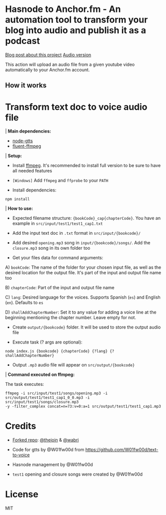 # Hasnode to Anchor.fm - An automation tool to transform your blog into audio and publish it as a podcast

[Blog post about this project](https://thenursewhocoded.hashnode.dev/how-to-transform-your-blog-into-a-podcast-for-free)
[Audio version](https://anchor.fm/gabriel-romaymachado/episodes/How-to-transform-your-blog-into-a-podcast-for-free-evavgb)

This action will upload an audio file from a given youtube video automatically to your Anchor.fm account.

## How it works

# Transform text doc to voice audio file

| **Main dependencies:**

- [node-gtts](https://www.npmjs.com/package/node-gtts)
- [fluent-ffmpeg](https://github.com/fluent-ffmpeg/node-fluent-ffmpeg)

| **Setup:**

- Install [ffmpeg](http://www.ffmpeg.org/). It's recommended to install full version to be sure to have all needed features
- `[Windows]` Add `ffmpeg` and `ffprobe` to your `PATH`

- Install dependencies:

```
npm install
```

| **How to use:**

- Expected filename structure: `{bookCode}_cap{chapterCode}`. You have an example in `src/input/test1/test1_cap1.txt`

- Add the input text doc in `.txt` format in `src/input/{bookcode}/`

- Add desired `opening.mp3` song in `input/{bookcode}/songs/`. Add the `closure.mp3` song in its own folder too

- Get your files data for command arguments:

A) `bookCode`: The name of the folder for your chosen input file, as well as the desired location for the output file. It's part of the input and output file name too

B) `chapterCode`: Part of the input and output file name

C) `lang`: Desired language for the voices. Supports Spanish (`es`) and English (`en`). Defaults to `es`

D) `shallAddChapterNumber`: Set it to any value for adding a voice line at the beginning mentioning the chapter number. Leave empty for not.

- Create `output/{bookcode}` folder. It will be used to store the output audio file

- Execute task (? args are optional):

```
node index.js {bookcode} {chapterCode} {?lang} {?shallAddChapterNumber}
```

- Output `.mp3` audio file will appear on `src/output/{bookcode}`

| **Command executed on ffmpeg:**

The task executes:

```
ffmpeg -i src/input/test1/songs/opening.mp3 -i src/output/test1/test1_cap1_0_0.mp3 -i src/input/test1/songs/closure.mp3
-y -filter_complex concat=n=73:v=0:a=1 src/output/test1/test1_cap1.mp3
```


# Credits

- [Forked repo](https://github.com/Schrodinger-Hat/youtube-to-anchorfm): [@thejoin](https://github.com/thejoin95) & [@wabri](https://github.com/wabri)

- Code for gtts by @W01fw00d from https://github.com/W01fw00d/text-to-voice

- Hasnode management by @W01fw00d

- `test1` opening and closure songs were created by @W01fw00d

# License

MIT
